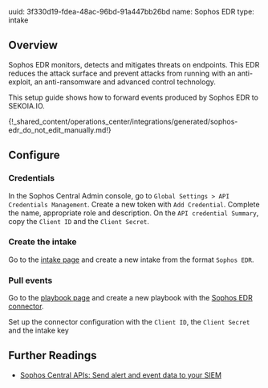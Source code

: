 uuid: 3f330d19-fdea-48ac-96bd-91a447bb26bd
name: Sophos EDR
type: intake

## Overview

Sophos EDR monitors, detects and mitigates threats on endpoints.
This EDR reduces the attack surface and prevent attacks from running with an anti-exploit, an anti-ransomware and advanced control technology.

This setup guide shows how to forward events produced by Sophos EDR to SEKOIA.IO.

{!_shared_content/operations_center/integrations/generated/sophos-edr_do_not_edit_manually.md!}

## Configure

### Credentials

In the Sophos Central Admin console, go to `Global Settings > API Credentials Management`.
Create a new token with `Add Credential`. Complete the name, appropriate role and description.
On the `API credential Summary`, copy the `Client ID` and the `Client Secret`.

### Create the intake

Go to the [intake page](https://app.sekoia.io/operations/intakes) and create a new intake from the format `Sophos EDR`.

### Pull events

Go to the [playbook page](https://app.sekoia.io/operations/playbooks) and create a new playbook with the [Sophos EDR connector](../../../automate/library/sophos.md).

Set up the connector configuration with the `Client ID`, the `Client Secret` and the intake key


## Further Readings

- [Sophos Central APIs: Send alert and event data to your SIEM](https://support.sophos.com/support/s/article/KB-000036372?language=en_US)
